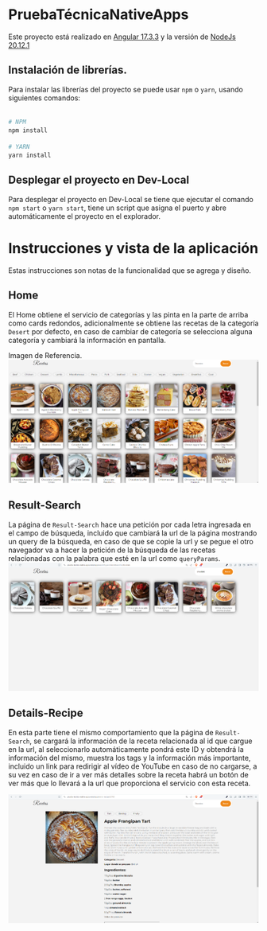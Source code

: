 # PruebaTécnicaNativeApps

Este proyecto está realizado en [Angular 17.3.3](https://angular.dev/) y la versión de [NodeJs 20.12.1](https://nodejs.org/en)

## Instalación de librerías.

Para instalar las librerías del proyecto se puede usar `npm` o `yarn`, usando siguientes comandos:

```sh

# NPM
npm install

# YARN
yarn install

```

## Desplegar el proyecto en Dev-Local

Para desplegar el proyecto en Dev-Local se tiene que ejecutar el comando `npm start` o `yarn start`, tiene un script que asigna el puerto y abre automáticamente el proyecto en el explorador.


# Instrucciones y vista de la aplicación

Estas instrucciones son notas de la funcionalidad que se agrega y diseño.

## Home

El Home obtiene el servicio de categorías y las pinta en la parte de arriba como cards redondos, adicionalmente se obtiene las recetas de la categoría `Desert` por defecto, en caso de cambiar de categoría se selecciona alguna categoría y cambiará la información en pantalla.

Imagen de Referencia.
![Imagen del Home](doc/home.png)

## Result-Search

La página de `Result-Search` hace una petición por cada letra ingresada en el campo de búsqueda, incluido que cambiará la url de la página mostrando un query de la búsqueda, en caso de que se copie la url y se pegue el otro navegador va a hacer la petición de la búsqueda de las recetas relacionadas con la palabra que esté en la url como `queryParams`.
![Imagen de Result-Search](doc/result-search.png)

## Details-Recipe

En esta parte tiene el mismo comportamiento que la página de `Result-Search`, se cargará la información de la receta relacionada al id que cargue en la url, al seleccionarlo automáticamente pondrá este ID y obtendrá la información del mismo, muestra los tags y la información más importante, incluido un link para redirigir al vídeo de YouTube en caso de no cargarse, a su vez en caso de ir a ver más detalles sobre la receta habrá un botón de ver más que lo llevará a la url que proporciona el servicio con esta receta.

![Imagen Details-Recipe](doc/details-recipe.png)

